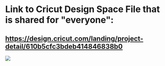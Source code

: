 # Link to Cricut Design Space File that is shared for "everyone":

## https://design.cricut.com/landing/project-detail/610b5cfc3bdeb414846838b0

<img src="https://raw.githubusercontent.com/GadgetAngel/Cricut_Voron_Logos/main/images/Queen&Voron2.4LogoDesign_Full.png?raw=true" />